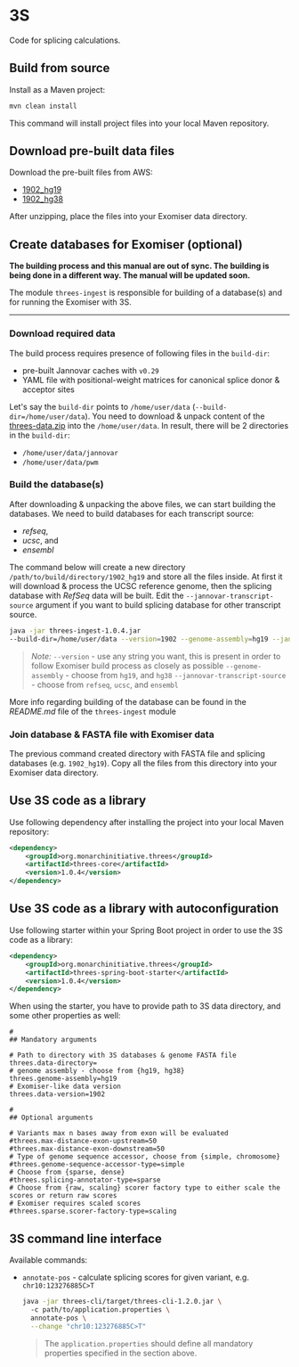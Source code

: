 # 3S
Code for splicing calculations.

## Build from source

Install as a Maven project:
```bash
mvn clean install
```

This command will install project files into your local Maven repository.

## Download pre-built data files
Download the pre-built files from AWS:
- [1902_hg19](https://exomiser-threes.s3.amazonaws.com/1902_hg19.zip)
- [1902_hg38](https://exomiser-threes.s3.amazonaws.com/1902_hg38.zip)

After unzipping, place the files into your Exomiser data directory. 


## Create databases for Exomiser (optional) 

**The building process and this manual are out of sync. The building is being done in a different way. The manual will be updated soon.** 

The module `threes-ingest` is responsible for building of a database(s) and for running the Exomiser with 3S.

---

### Download required data

The build process requires presence of following files in the `build-dir`:
- pre-built Jannovar caches with `v0.29` 
- YAML file with positional-weight matrices for canonical splice donor & acceptor sites

Let's say the `build-dir` points to `/home/user/data` (`--build-dir=/home/user/data`). You need to download & unpack content of the [threes-data.zip](https://exomiser-threes.s3.amazonaws.com/threes-data.zip) into the `/home/user/data`. In result, there will be 2 directories in the  `build-dir`:
- `/home/user/data/jannovar`
- `/home/user/data/pwm` 


### Build the database(s)
After downloading & unpacking the above files, we can start building the databases. We need to build databases for each transcript source:
- *refseq*,
- *ucsc*, and
- *ensembl*

The command below will create a new directory `/path/to/build/directory/1902_hg19` and store all the files inside. At first it will download & process the UCSC reference genome, then the splicing database with *RefSeq* data will be built. Edit the `--jannovar-transcript-source` argument if you want to build splicing database for other transcript source.

```bash
java -jar threes-ingest-1.0.4.jar
--build-dir=/home/user/data --version=1902 --genome-assembly=hg19 --jannovar-transcript-source=refseq
```
> *Note:*
> `--version` - use any string you want, this is present in order to follow Exomiser build process as closely as possible
> `--genome-assembly` - choose from `hg19`, and `hg38`
> `--jannovar-transcript-source` - choose from `refseq`, `ucsc`, and `ensembl`

More info regarding building of the database can be found in the *README.md* file of the `threes-ingest` module

### Join database & FASTA file with Exomiser data
The previous command created directory with FASTA file and splicing databases (e.g. `1902_hg19`). Copy all the files from this directory into your Exomiser data directory.


## Use 3S code as a library

Use following dependency after installing the project into your local Maven repository:

```xml
<dependency>
    <groupId>org.monarchinitiative.threes</groupId>
    <artifactId>threes-core</artifactId>
    <version>1.0.4</version>
</dependency>
```

## Use 3S code as a library with autoconfiguration

Use following starter within your Spring Boot project in order to use the 3S code as a library:

```xml
<dependency>
    <groupId>org.monarchinitiative.threes</groupId>
    <artifactId>threes-spring-boot-starter</artifactId>
    <version>1.0.4</version>
</dependency>
```

When using the starter, you have to provide path to 3S data directory, and some other properties as well:

```
#
## Mandatory arguments

# Path to directory with 3S databases & genome FASTA file
threes.data-directory=
# genome assembly - choose from {hg19, hg38}
threes.genome-assembly=hg19
# Exomiser-like data version
threes.data-version=1902

#
## Optional arguments

# Variants max n bases away from exon will be evaluated
#threes.max-distance-exon-upstream=50
#threes.max-distance-exon-downstream=50
# Type of genome sequence accessor, choose from {simple, chromosome}
#threes.genome-sequence-accessor-type=simple
# Choose from {sparse, dense}
#threes.splicing-annotator-type=sparse
# Choose from {raw, scaling} scorer factory type to either scale the scores or return raw scores
# Exomiser requires scaled scores
#threes.sparse.scorer-factory-type=scaling
``` 

## 3S command line interface

Available commands:
- `annotate-pos` - calculate splicing scores for given variant, e.g. `chr10:123276885C>T`
  ```bash
  java -jar threes-cli/target/threes-cli-1.2.0.jar \ 
    -c path/to/application.properties \
    annotate-pos \
    --change "chr10:123276885C>T"
  ```
  > The `application.properties` should define all mandatory properties specified in the section above.
 